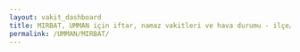```yaml
---
layout: vakit_dashboard
title: MIRBAT, UMMAN için iftar, namaz vakitleri ve hava durumu - ilçe/eyalet seç
permalink: /UMMAN/MIRBAT/
---
```


<script type="text/javascript">
  var GLOBAL_COUNTRY = 'UMMAN';
  var GLOBAL_CITY = 'MIRBAT';
  var GLOBAL_STATE = '';
  var lat = 72;
  var lon = 21;
</script>
